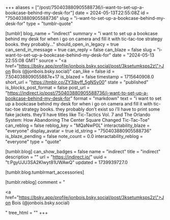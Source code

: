 +++
aliases = ["/post/750403880905588736/i-want-to-set-up-a-bookcase-behind-my-desk-for"]
date = 2024-05-13T22:55:08Z
id = "750403880905588736"
slug = "i-want-to-set-up-a-bookcase-behind-my-desk-for"
type = "tumblr-quote"

[tumblr]
blog_name = "indirect"
summary = "i want to set up a bookcase behind my desk for when i go on camera and fill it with tic-tac-toe strategy books. they probably..."
should_open_in_legacy = true
can_send_in_message = true
can_reply = false
can_blaze = false
slug = "i-want-to-set-up-a-bookcase-behind-my-desk-for"
date = "2024-05-13 22:55:08 GMT"
source = "<a href=\"https://bsky.app/profile/jonbois.bsky.social/post/3ksetumksps2z\">Jon Bois (@jonbois.bsky.social)</a>"
can_like = false
id = 7.504038809055887e+17
is_blazed = false
timestamp = 1715640908.0
short_url = "https://tmblr.co/ZY3jbyff_5gNSy00"
state = "published"
is_blocks_post_format = false
post_url = "https://indirect.io/post/750403880905588736/i-want-to-set-up-a-bookcase-behind-my-desk-for"
format = "markdown"
text = "i want to set up a bookcase behind my desk for when i go on camera and fill it with tic-tac-toe strategy books. they probably don&rsquo;t exist so i&rsquo;ll have to print some fake jackets. they&rsquo;ll have titles like Tic-Tactics Vol. 7 and The Orlando System: How Abandoning The Center Square Changed Tic-Tac-Toe"
can_reblog = false
reblog_key = "MQaNwP0L"
interactability_blaze = "everyone"
display_avatar = true
id_string = "750403880905588736"
is_blaze_pending = false
note_count = 0.0
interactability_reblog = "everyone"
type = "quote"

[tumblr.blog]
can_show_badges = false
name = "indirect"
title = "indirect"
description = ""
url = "https://indirect.io/"
uuid = "t:PgyUJU3SA2Klwyt81UWAwQ"
updated = 1739939727.0

[tumblr.blog.tumblrmart_accessories]

[tumblr.reblog]
comment = "<p><a href=\"https://bsky.app/profile/jonbois.bsky.social/post/3ksetumksps2z\">Jon Bois (@jonbois.bsky.social)</a></p>"
tree_html = ""
+++
